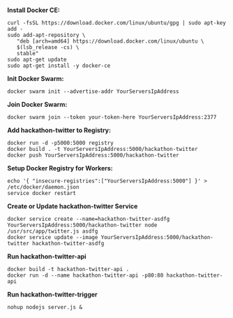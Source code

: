 **Install Docker CE:**

```
curl -fsSL https://download.docker.com/linux/ubuntu/gpg | sudo apt-key add -
sudo add-apt-repository \
   "deb [arch=amd64] https://download.docker.com/linux/ubuntu \
   $(lsb_release -cs) \
   stable"
sudo apt-get update
sudo apt-get install -y docker-ce
```

**Init Docker Swarm:**

```
docker swarm init --advertise-addr YourServersIpAddress
```

**Join Docker Swarm:**

```
docker swarm join --token your-token-here YourServersIpAddress:2377
```

**Add hackathon-twitter to Registry:**

```
docker run -d -p5000:5000 registry
docker build . -t YourServersIpAddress:5000/hackathon-twitter
docker push YourServersIpAddress:5000/hackathon-twitter
```

**Setup Docker Registry for Workers:**

```
echo '{ "insecure-registries":["YourServersIpAddress:5000"] }' > /etc/docker/daemon.json
service docker restart
```

**Create or Update hackathon-twitter Service**

```
docker service create --name=hackathon-twitter-asdfg YourServersIpAddress:5000/hackathon-twitter node /usr/src/app/twitter.js asdfg
docker service update --image YourServersIpAddress:5000/hackathon-twitter hackathon-twitter-asdfg
```

**Run hackathon-twitter-api**

```
docker build -t hackathon-twitter-api .
docker run -d --name hackathon-twitter-api -p80:80 hackathon-twitter-api
```

**Run hackathon-twitter-trigger**

```
nohup nodejs server.js &
```
